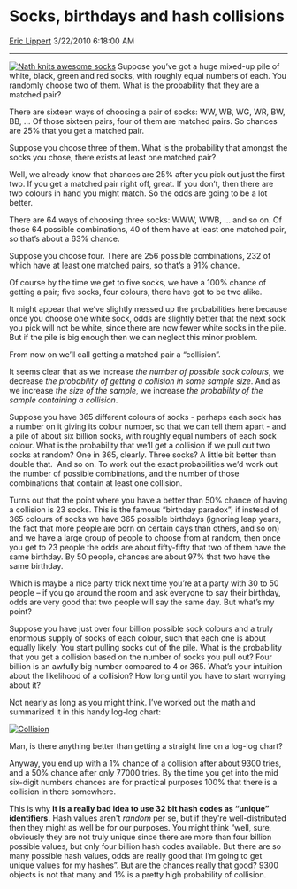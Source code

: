 <div id="page">

# Socks, birthdays and hash collisions

[Eric Lippert](https://social.msdn.microsoft.com/profile/Eric%20Lippert) 3/22/2010 6:18:00 AM

-----

<div id="content">

<div class="mine">

[![Nath knits awesome socks](https://msdnshared.blob.core.windows.net/media/TNBlogsFS/BlogFileStorage/blogs_msdn/ericlippert/WindowsLiveWriter/Socksbirthdaysandhashcollisions_9FBE/Socks_3.jpg "Nath knits awesome socks")](http://nathknits.wordpress.com/2009/06/16/knitting-catch-up/) Suppose you’ve got a huge mixed-up pile of white, black, green and red socks, with roughly equal numbers of each. You randomly choose two of them. What is the probability that they are a matched pair?

There are sixteen ways of choosing a pair of socks: WW, WB, WG, WR, BW, BB, … Of those sixteen pairs, four of them are matched pairs. So chances are 25% that you get a matched pair.

Suppose you choose three of them. What is the probability that amongst the socks you chose, there exists at least one matched pair?

Well, we already know that chances are 25% after you pick out just the first two. If you get a matched pair right off, great. If you don’t, then there are two colours in hand you might match. So the odds are going to be a lot better.

There are 64 ways of choosing three socks: WWW, WWB, … and so on. Of those 64 possible combinations, 40 of them have at least one matched pair, so that’s about a 63% chance.

Suppose you choose four. There are 256 possible combinations, 232 of which have at least one matched pairs, so that’s a 91% chance.

Of course by the time we get to five socks, we have a 100% chance of getting a pair; five socks, four colours, there have got to be two alike.

It might appear that we’ve slightly messed up the probabilities here because once you choose one white sock, odds are slightly better that the next sock you pick will not be white, since there are now fewer white socks in the pile. But if the pile is big enough then we can neglect this minor problem.

From now on we’ll call getting a matched pair a “collision”.

It seems clear that as we increase *the number of possible sock colours*, we decrease *the probability of getting a collision in some sample size*. And as we increase *the size of the sample*, we increase *the probability of the sample containing a collision*.

Suppose you have 365 different colours of socks - perhaps each sock has a number on it giving its colour number, so that we can tell them apart - and a pile of about six billion socks, with roughly equal numbers of each sock colour. What is the probability that we’ll get a collision if we pull out two socks at random? One in 365, clearly. Three socks? A little bit better than double that.  And so on. To work out the exact probabilities we’d work out the number of possible combinations, and the number of those combinations that contain at least one collision.

Turns out that the point where you have a better than 50% chance of having a collision is 23 socks. This is the famous “birthday paradox”; if instead of 365 colours of socks we have 365 possible birthdays (ignoring leap years, the fact that more people are born on certain days than others, and so on) and we have a large group of people to choose from at random, then once you get to 23 people the odds are about fifty-fifty that two of them have the same birthday. By 50 people, chances are about 97% that two have the same birthday.

Which is maybe a nice party trick next time you’re at a party with 30 to 50 people – if you go around the room and ask everyone to say their birthday, odds are very good that two people will say the same day. But what’s my point?

Suppose you have just over four billion possible sock colours and a truly enormous supply of socks of each colour, such that each one is about equally likely. You start pulling socks out of the pile. What is the probability that you get a collision based on the number of socks you pull out? Four billion is an awfully big number compared to 4 or 365. What’s your intuition about the likelihood of a collision? How long until you have to start worrying about it?

Not nearly as long as you might think. I’ve worked out the math and summarized it in this handy log-log chart:

[![Collision](https://msdnshared.blob.core.windows.net/media/TNBlogsFS/BlogFileStorage/blogs_msdn/ericlippert/WindowsLiveWriter/Socksbirthdaysandhashcollisions_9FBE/Collision_thumb_1.png "Collision")](https://msdnshared.blob.core.windows.net/media/TNBlogsFS/BlogFileStorage/blogs_msdn/ericlippert/WindowsLiveWriter/Socksbirthdaysandhashcollisions_9FBE/Collision_4.png)

Man, is there anything better than getting a straight line on a log-log chart?

Anyway, you end up with a 1% chance of a collision after about 9300 tries, and a 50% chance after only 77000 tries. By the time you get into the mid six-digit numbers chances are for practical purposes 100% that there is a collision in there somewhere.

This is why **it is a really bad idea to use 32 bit hash codes as “unique” identifiers.** Hash values aren't *random* per se, but if they're well-distributed then they might as well be for our purposes. You might think “well, sure, obviously they are not truly unique since there are more than four billion possible values, but only four billion hash codes available. But there are so many possible hash values, odds are really good that I’m going to get unique values for my hashes”. But are the chances really that good? 9300 objects is not that many and 1% is a pretty high probability of collision.

</div>

</div>

</div>

